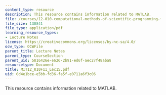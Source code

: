 ```yaml
---
content_type: resource
description: This resource contains information related to MATLAB.
file: /courses/12-010-computational-methods-of-scientific-programming-fall-2011/0d4e1bcee5bbfd36fa5fe0711a6f3c06_MIT12_010F11_Lec15.pdf
file_size: 138841
file_type: application/pdf
learning_resource_types:
- Lecture Notes
license: https://creativecommons.org/licenses/by-nc-sa/4.0/
ocw_type: OCWFile
parent_title: Lecture Notes
parent_type: CourseSection
parent_uid: 5816426e-e626-2b91-ed6f-aec27f48aba8
resourcetype: Document
title: MIT12_010F11_Lec15.pdf
uid: 0d4e1bce-e5bb-fd36-fa5f-e0711a6f3c06
---
```

This resource contains information related to MATLAB.